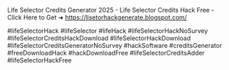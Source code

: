 Life Selector Credits Generator 2025  - Life Selector Credits Hack Free - Click Here to Get ➜ https://lisetorhackgenerate.blogspot.com/	

#lifeSelectorHack #lifeSelector #lifeHack #lifeSelectorHackNoSurvey #lifeSelectorCreditsHackDownload #lifeSelectorHackDownload #lifeSelectorCreditsGeneratorNoSurvey #hackSoftware #creditsGenerator #freeDownloadHack #hackDownloadFree #lifeSelectorCreditsAdder #lifeSelectorHackFree 
